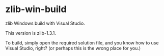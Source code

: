 # zlib-win-build

zlib Windows build with Visual Studio.

This version is zlib-1.3.1.

To build, simply open the required solution file, and
you know how to use Visual Studio, right?
(or perhaps this is the wrong place for you.)
